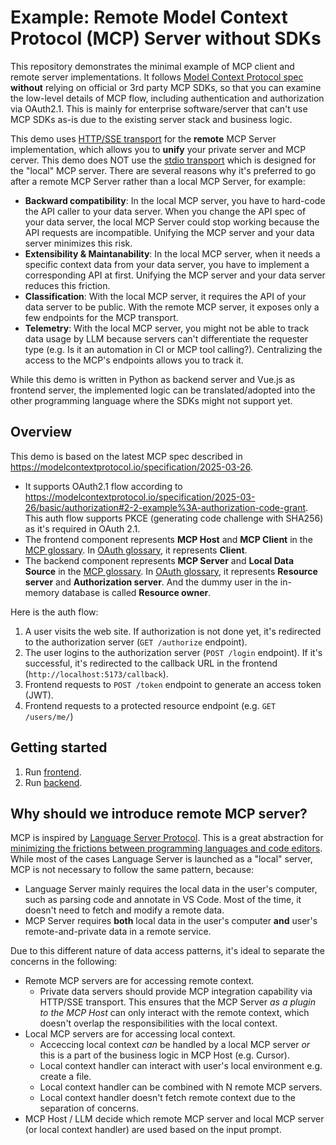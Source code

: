 # Example: Remote Model Context Protocol (MCP) Server without SDKs

This repository demonstrates the minimal example of MCP client and remote server implementations.
It follows [Model Context Protocol spec](https://modelcontextprotocol.io/introduction)
**without** relying on official or 3rd party MCP SDKs, so that you can examine the low-level details of
MCP flow, including authentication and authorization via OAuth2.1.
This is mainly for enterprise software/server that can't use MCP SDKs as-is due to the existing server stack and business logic.

This demo uses [HTTP/SSE transport](https://modelcontextprotocol.io/docs/concepts/transports#server-sent-events-sse) for the **remote** MCP Server implementation, which allows you to **unify** your private server and MCP cerver.
This demo does NOT use the [stdio transport](https://modelcontextprotocol.io/docs/concepts/transports#standard-input%2Foutput-stdio) which is designed for the "local" MCP server.
There are several reasons why it's preferred to go after a remote MCP Server rather than a local MCP Server, for example:

- **Backward compatibility**: In the local MCP server, you have to hard-code the API caller to your data server. When you change the API spec of your data server, the local MCP Server could stop working because the API requests are incompatible. Unifying the MCP server and your data server minimizes this risk.
- **Extensibility & Maintanability**: In the local MCP server, when it needs a specific context data from your data server, you have to implement a corresponding API at first. Unifying the MCP server and your data server reduces this friction.
- **Classification**: With the local MCP server, it requires the API of your data server to be public. With the remote MCP server, it exposes only a few endpoints for the MCP transport.
- **Telemetry**: With the local MCP server, you might not be able to track data usage by LLM because servers can't differentiate the requester type (e.g. Is it an automation in CI or MCP tool calling?). Centralizing the access to the MCP's endpoints allows you to track it.

While this demo is written in Python as backend server and Vue.js as frontend server,
the implemented logic can be translated/adopted into the other programming language
where the SDKs might not support yet.

## Overview

This demo is based on the latest MCP spec described in https://modelcontextprotocol.io/specification/2025-03-26.

- It supports OAuth2.1 flow according to https://modelcontextprotocol.io/specification/2025-03-26/basic/authorization#2-2-example%3A-authorization-code-grant. This auth flow supports PKCE (generating code challenge with SHA256) as it's required in OAuth 2.1.
- The frontend component represents **MCP Host** and **MCP Client** in the [MCP glossary](https://modelcontextprotocol.io/introduction). In [OAuth glossary](https://datatracker.ietf.org/doc/draft-ietf-oauth-v2-1/), it represents **Client**.
- The backend component represents **MCP Server** and **Local Data Source** in the [MCP glossary](https://modelcontextprotocol.io/introduction). In [OAuth glossary](https://datatracker.ietf.org/doc/draft-ietf-oauth-v2-1/), it represents **Resource server** and **Authorization server**. And the dummy user in the in-memory database is called **Resource owner**.

Here is the auth flow:

1. A user visits the web site. If authorization is not done yet, it's redirected to the authorization server (`GET /authorize` endpoint).
1. The user logins to the authorization server (`POST /login` endpoint). If it's successful, it's redirected to the callback URL in the frontend (`http://localhost:5173/callback`).
1. Frontend requests to `POST /token` endpoint to generate an access token (JWT).
1. Frontend requests to a protected resource endpoint (e.g. `GET /users/me/`)

## Getting started

1. Run [frontend](./frontend/README.md).
1. Run [backend](./backend/README.md).

## Why should we introduce remote MCP server?

MCP is inspired by [Language Server Protocol](https://microsoft.github.io/language-server-protocol/).
This is a great abstraction for [minimizing the frictions between programming languages and code editors](https://code.visualstudio.com/api/language-extensions/language-server-extension-guide).
While most of the cases Language Server is launched as a "local" server, MCP is not necessary to follow the same pattern, because:

- Language Server mainly requires the local data in the user's computer, such as parsing code and annotate in VS Code. Most of the time, it doesn't need to fetch and modify a remote data.
- MCP Server requires **both** local data in the user's computer **and** user's remote-and-private data in a remote service.

Due to this different nature of data access patterns, it's ideal to separate the concerns in the following:

- Remote MCP servers are for accessing remote context.
  - Private data servers should provide MCP integration capability via HTTP/SSE transport. This ensures that the MCP Server _as a plugin to the MCP Host_ can only interact with the remote context, which doesn't overlap the responsibilities with the local context.
- Local MCP servers are for accessing local context.
  - Acceccing local context _can_ be handled by a local MCP server _or_ this is a part of the business logic in MCP Host (e.g. Cursor).
  - Local context handler can interact with user's local environment e.g. create a file.
  - Local context handler can be combined with N remote MCP servers.
  - Local context handler doesn't fetch remote context due to the separation of concerns.
- MCP Host / LLM decide which remote MCP server and local MCP server (or local context handler) are used based on the input prompt.
